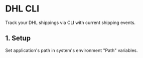 # DHL CLI

Track your DHL shippings via CLI with current shipping events.

## 1. Setup

Set application's path in system's environment "Path" variables.